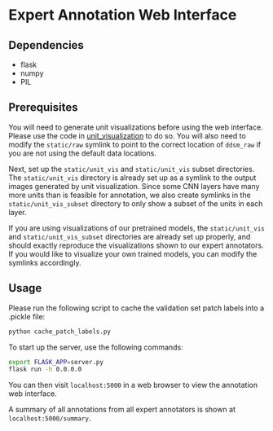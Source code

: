# Expert Annotation Web Interface

## Dependencies

- flask
- numpy
- PIL

## Prerequisites

You will need to generate unit visualizations before using the web interface. Please use the code in [unit_visualization](../unit_visualization) to do so. You will also need to modify the `static/raw` symlink to point to the correct location of `ddsm_raw` if you are not using the default data locations.

Next, set up the `static/unit_vis` and `static/unit_vis` subset directories. The `static/unit_vis` directory is already set up as a symlink to the output images generated by unit visualization. Since some CNN layers have many more units than is feasible for annotation, we also create symlinks in the `static/unit_vis_subset` directory to only show a subset of the units in each layer.

If you are using visualizations of our pretrained models, the `static/unit_vis` and `static/unit_vis_subset` directories are already set up properly, and should exactly reproduce the visualizations shown to our expert annotators. If you would like to visualize your own trained models, you can modify the symlinks accordingly.

## Usage

Please run the following script to cache the validation set patch labels into a .pickle file:

```bash
python cache_patch_labels.py
```

To start up the server, use the following commands:

```bash
export FLASK_APP=server.py
flask run -h 0.0.0.0
```

You can then visit `localhost:5000` in a web browser to view the annotation web interface.

A summary of all annotations from all expert annotators is shown at `localhost:5000/summary`.

